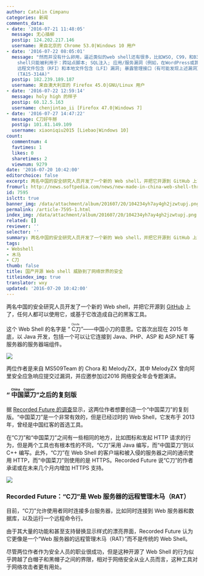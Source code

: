 ```yaml
---
author: Catalin Cimpanu
categories: 新闻
comments_data:
- date: '2016-07-21 11:48:05'
  message: 无心插柳
  postip: 124.202.217.146
  username: 来自北京的 Chrome 53.0|Windows 10 用户
- date: '2016-07-22 08:05:01'
  message: "然而并没有什么卵用，逼近类似的web shell还有很多，比如WSO, C99，和B374K。而且只是影响管理不当，有漏洞或配置弱点的服务器。逼近web
    shell只能被利用于：跨站点脚本; SQL注入; 应用/服务漏洞（例如，在WordPress或其他CMS应用）; 文件处理漏洞（例如，上传过滤或文件分配的权限）;
    远程文件包含（RFI）和本地文件包含（LFI）漏洞; 暴露管理接口（有可能发现上述漏洞）。<br />\r\n<br />\r\n这些在美国计算机应急准备小组网站上都有说明Alert
    (TA15-314A)"
  postip: 182.239.189.187
  username: 来自澳大利亚的 Firefox 45.0|GNU/Linux 用户
- date: '2016-07-22 12:59:14'
  message: holy high 的样子
  postip: 60.12.5.163
  username: chenjintao_ii [Firefox 47.0|Windows 7]
- date: '2016-07-27 14:47:22'
  message: C刀好牛掰
  postip: 101.81.149.109
  username: xiaoniqiu2015 [Liebao|Windows 10]
count:
  commentnum: 4
  favtimes: 1
  likes: 0
  sharetimes: 2
  viewnum: 9279
date: '2016-07-20 10:42:00'
editorchoice: false
excerpt: 两名中国的安全研究人员开发了一个新的 Web shell，并把它开源到 GitHub 上了，任何人都可以使用它，或基于它改造成自己的黑客工具。
fromurl: http://news.softpedia.com/news/new-made-in-china-web-shell-threatens-the-security-of-web-servers-worldwide-506448.shtml
id: 7595
islctt: true
banner_img: /data/attachment/album/201607/20/104234yh7ay4gh2jzwtupj.png
permalink: /article-7595-1.html
index_img: /data/attachment/album/201607/20/104234yh7ay4gh2jzwtupj.png.thumb.jpg
related: []
reviewer: ''
selector: ''
summary: 两名中国的安全研究人员开发了一个新的 Web shell，并把它开源到 GitHub 上了，任何人都可以使用它，或基于它改造成自己的黑客工具。
tags:
- Webshell
- 木马
- C刀
thumb: false
title: 国产开源 Web shell 威胁到了网络世界的安全
titleindex_img: true
translator: wxy
updated: '2016-07-20 10:42:00'
---
```


两名中国的安全研究人员开发了一个新的 Web shell，并把它开源到 [GitHub](https://github.com/Chora10/Cknife) 上了，任何人都可以使用它，或基于它改造成自己的黑客工具。


这个 Web Shell 的名字是 “<ruby> C刀 <rp>  （ </rp> <rt>  Cknife </rt> <rp>  ） </rp></ruby>”——中国小刀的意思。它首次出现在 2015 年底，以 Java 开发，包括一个可以让它连接到 Java、PHP、ASP 和 ASP.NET 等服务器的服务器端组件。


![](/data/attachment/album/201607/20/104234yh7ay4gh2jzwtupj.png)


两位作者是来自 MS509Team 的 Chora 和 MelodyZX，其中 MelodyZX 曾向阿里安全应急响应提交过漏洞，并应邀参加过2016 网络安全年会专题演讲。


### “<ruby> 中国菜刀 <rp>  （ </rp> <rt>  China Copper </rt> <rp>  ） </rp></ruby>”之后的复刻版


据 [Recorded Future 的调查](https://www.recordedfuture.com/web-shell-analysis-part-2/)显示，这两位作者想要创造一个“中国菜刀”的复刻版。“中国菜刀”是一个非常有效的，但是已经过时的 Web Shell，它发布于 2013 年，曾经是中国红客的首选工具。


在“C刀”和“中国菜刀”之间有一些相同的地方，比如图标和发起 HTTP 请求的行为，但是两个工具也有根本性的不同，“C刀”采用 Java 编写，而“中国菜刀”则以 C++ 编写。此外，“C刀”在 Web Shell 的客户端和被入侵的服务器之间的通讯使用 HTTP，而“中国菜刀”则使用的是 HTTPS。Recorded Future 说“C刀”的作者承诺或在未来几个月内增加 HTTPS 支持。


![](/data/attachment/album/201607/20/104236c7bifibsllofuvp8.jpg)


### Recorded Future：“C刀”是 Web 服务器的远程管理木马（RAT）


目前，“C刀”允许使用者同时连接多台服务器，比如同时连接到 Web 服务器和数据库，以及运行一个远程命令行。


由于其大量的功能和甚至支持替换显示样式的漂亮界面，Recorded Future 认为它更像是一个“Web 服务器的远程管理木马（RAT）”而不是传统的 Web Shell。


尽管两位作者作为安全人员的职业很成功，但是这种开源了 Web Shell 的行为似乎跨越了白帽子和黑帽子之间的界限，相对于网络安全从业人员而言，这种工具对于网络攻击者更有用处。